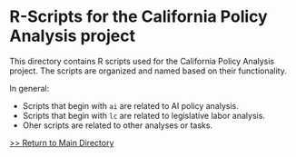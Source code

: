# R-Scripts for the California Policy Analysis project

This directory contains R scripts used for the California Policy Analysis project. The scripts are organized and named based on their functionality.

In general:

- Scripts that begin with `ai` are related to AI policy analysis.
- Scripts that begin with `lc` are related to legislative labor analysis.
- Oher scripts are related to other analyses or tasks.

[>> Return to Main Directory](../../README.md)
